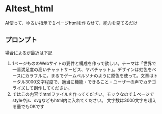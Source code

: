 # AItest_html
AI使って、ゆるい指示で１ページhtmlを作らせて、能力を見てるだけ

## プロンプト
場合によるが最近は下記

1. 1ページもののWebサイトの要件と構成を作って欲しい。テーマは「世界で一番満足度の高いチャットサービス、ヤバチャット」。デザインは虹色をベースにカラフルに。まるでゲームペルソナのように原色を使って。文章はトータル3000文字程度で、適当に機能・できること・ユーザーの声でカテゴライズして創作してください。
2. ではこの内容でhtmlファイルを作ってください。モックなので１ページでstyleやjs、svgなどもhtml内に入れてください。 文字数は3000文字を超える量でもOKです
